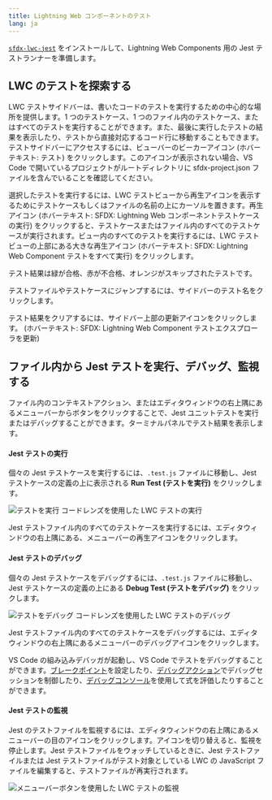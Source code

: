 ```yaml
---
title: Lightning Web コンポーネントのテスト
lang: ja
---
```


[`sfdx-lwc-jest`](https://developer.salesforce.com/docs/component-library/documentation/lwc/lwc.unit_testing_using_jest_installation) をインストールして、Lightning Web Components 用の Jest テストランナーを準備します。

## LWC のテストを探索する

LWC テストサイドバーは、書いたコードのテストを実行するための中心的な場所を提供します。1 つのテストケース、1 つのファイル内のテストケース、またはすべてのテストを実行することができます。また、最後に実行したテストの結果を表示したり、テストから直接対応するコード行に移動することもできます。テストサイドバーにアクセスするには、ビューバーのビーカーアイコン (ホバーテキスト: テスト) をクリックします。このアイコンが表示されない場合、VS Code で開いているプロジェクトがルートディレクトリに sfdx-project.json ファイルを含んでいることを確認してください。

選択したテストを実行するには、LWC テストビューから再生アイコンを表示するためにテストケースもしくはファイルの名前の上にカーソルを置きます。再生アイコン (ホバーテキスト: SFDX: Lightning Web コンポーネントテストケースの実行) をクリックすると、テストケースまたはファイル内のすべてのテストケースが実行されます。ビュー内のすべてのテストを実行するには、LWC テストビューの上部にある大きな再生アイコン (ホバーテキスト: SFDX: Lightning Web Component テストをすべて実行) をクリックします。

テスト結果は緑が合格、赤が不合格、オレンジがスキップされたテストです。

テストファイルやテストケースにジャンプするには、サイドバーのテスト名をクリックします。

テスト結果をクリアするには、サイドバー上部の更新アイコンをクリックします。 (ホバーテキスト: SFDX: Lightning Web Component テストエクスプローラを更新)

## ファイル内から Jest テストを実行、デバッグ、監視する

ファイル内のコンテキストアクション、またはエディタウィンドウの右上隅にあるメニューバーからボタンをクリックすることで、Jest ユニットテストを実行またはデバッグすることができます。ターミナルパネルでテスト結果を表示します。

#### Jest テストの実行

個々の Jest テストケースを実行するには、`.test.js` ファイルに移動し、Jest テストケースの定義の上に表示される **Run Test (テストを実行)** をクリックします。

![テストを実行 コードレンズを使用した LWC テストの実行](./images/lwc_test_run.gif)

Jest テストファイル内のすべてのテストケースを実行するには、エディタウィンドウの右上隅にある、メニューバーの再生アイコンをクリックします。

#### Jest テストのデバッグ

個々の Jest テストケースをデバッグするには、`.test.js` ファイルに移動し、Jest テストケースの定義の上にある **Debug Test (テストをデバッグ)** をクリックします。

![テストをデバッグ コードレンズを使用した LWC テストのデバッグ](./images/lwc_test_debug.gif)

Jest テストファイル内のすべてのテストケースをデバッグするには、エディタウィンドウの右上隅にあるメニューバーのデバッグアイコンをクリックします。

VS Code の組み込みデバッガが起動し、VS Code でテストをデバッグすることができます。[ブレークポイント](https://code.visualstudio.com/docs/editor/debugging#_breakpoints)を設定したり、[デバッグアクション](https://code.visualstudio.com/docs/editor/debugging#_debug-actions)でデバッグセッションを制御したり、[デバッグコンソール](https://code.visualstudio.com/docs/editor/debugging#_debug-console-repl)を使用して式を評価したりすることができます。

#### Jest テストの監視

Jest のテストファイルを監視するには、エディタウィンドウの右上隅にあるメニューバーの目のアイコンをクリックします。アイコンを切り替えると、監視を停止します。Jest テストファイルをウォッチしているときに、Jest テストファイルまたは Jest テストファイルがテスト対象としている LWC の JavaScript ファイルを編集すると、テストファイルが再実行されます。

![メニューバーボタンを使用した LWC テストの監視](./images/lwc_test_watch.gif)
